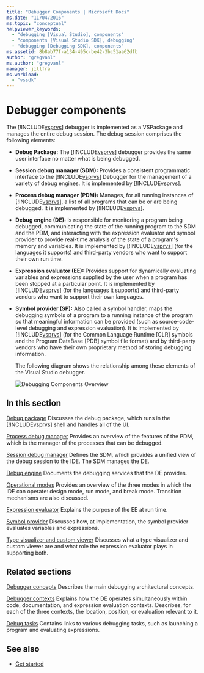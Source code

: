 ```yaml
---
title: "Debugger Components | Microsoft Docs"
ms.date: "11/04/2016"
ms.topic: "conceptual"
helpviewer_keywords:
  - "debugging [Visual Studio], components"
  - "components [Visual Studio SDK], debugging"
  - "debugging [Debugging SDK], components"
ms.assetid: 8b8ab77f-a134-495c-be42-3bc51aa62dfb
author: "gregvanl"
ms.author: "gregvanl"
manager: jillfra
ms.workload:
  - "vssdk"
---
```

# Debugger components
The [!INCLUDE[vsprvs](../../code-quality/includes/vsprvs_md.md)] debugger is implemented as a VSPackage and manages the entire debug session. The debug session comprises the following elements:

- **Debug Package:** The [!INCLUDE[vsprvs](../../code-quality/includes/vsprvs_md.md)] debugger provides the same user interface no matter what is being debugged.

- **Session debug manager (SDM):** Provides a consistent programmatic interface to the [!INCLUDE[vsprvs](../../code-quality/includes/vsprvs_md.md)] Debugger for the management of a variety of debug engines. It is implemented by [!INCLUDE[vsprvs](../../code-quality/includes/vsprvs_md.md)].

- **Process debug manager (PDM):** Manages, for all running instances of [!INCLUDE[vsprvs](../../code-quality/includes/vsprvs_md.md)], a list of all programs that can be or are being debugged. It is implemented by [!INCLUDE[vsprvs](../../code-quality/includes/vsprvs_md.md)].

- **Debug engine (DE):** Is responsible for monitoring a program being debugged, communicating the state of the running program to the SDM and the PDM, and interacting with the expression evaluator and symbol provider to provide real-time analysis of the state of a program's memory and variables. It is implemented by [!INCLUDE[vsprvs](../../code-quality/includes/vsprvs_md.md)] (for the languages it supports) and third-party vendors who want to support their own run time.

- **Expression evaluator (EE):** Provides support for dynamically evaluating variables and expressions supplied by the user when a program has been stopped at a particular point. It is implemented by [!INCLUDE[vsprvs](../../code-quality/includes/vsprvs_md.md)] (for the languages it supports) and third-party vendors who want to support their own languages.

- **Symbol provider (SP):** Also called a symbol handler, maps the debugging symbols of a program to a running instance of the program so that meaningful information can be provided (such as source-code-level debugging and expression evaluation). It is implemented by [!INCLUDE[vsprvs](../../code-quality/includes/vsprvs_md.md)] (for the Common Language Runtime [CLR] symbols and the Program DataBase [PDB] symbol file format) and by third-party vendors who have their own proprietary method of storing debugging information.

  The following diagram shows the relationship among these elements of the Visual Studio debugger.

  ![Debugging Components Overview](../../extensibility/debugger/media/dbugcompovrview.gif "DBugCompOvrview")

## In this section
 [Debug package](../../extensibility/debugger/debug-package.md)
 Discusses the debug package, which runs in the [!INCLUDE[vsprvs](../../code-quality/includes/vsprvs_md.md)] shell and handles all of the UI.

 [Process debug manager](../../extensibility/debugger/process-debug-manager.md)
 Provides an overview of the features of the PDM, which is the manager of the processes that can be debugged.

 [Session debug manager](../../extensibility/debugger/session-debug-manager.md)
 Defines the SDM, which provides a unified view of the debug session to the IDE. The SDM manages the DE.

 [Debug engine](../../extensibility/debugger/debug-engine.md)
 Documents the debugging services that the DE provides.

 [Operational modes](../../extensibility/debugger/operational-modes.md)
 Provides an overview of the three modes in which the IDE can operate: design mode, run mode, and break mode. Transition mechanisms are also discussed.

 [Expression evaluator](../../extensibility/debugger/expression-evaluator.md)
 Explains the purpose of the EE at run time.

 [Symbol provider](../../extensibility/debugger/symbol-provider.md)
 Discusses how, at implementation, the symbol provider evaluates variables and expressions.

 [Type visualizer and custom viewer](../../extensibility/debugger/type-visualizer-and-custom-viewer.md)
 Discusses what a type visualizer and custom viewer are and what role the expression evaluator plays in supporting both.

## Related sections
 [Debugger concepts](../../extensibility/debugger/debugger-concepts.md)
 Describes the main debugging architectural concepts.

 [Debugger contexts](../../extensibility/debugger/debugger-contexts.md)
 Explains how the DE operates simultaneously within code, documentation, and expression evaluation contexts. Describes, for each of the three contexts, the location, position, or evaluation relevant to it.

 [Debug tasks](../../extensibility/debugger/debugging-tasks.md)
 Contains links to various debugging tasks, such as launching a program and evaluating expressions.

## See also
- [Get started](../../extensibility/debugger/getting-started-with-debugger-extensibility.md)
